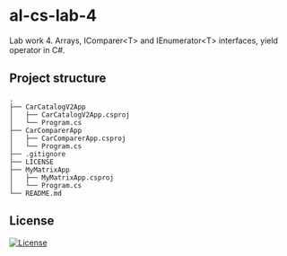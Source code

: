 # al-cs-lab-4
Lab work 4. Arrays, IComparer&lt;T> and IEnumerator&lt;T> interfaces, yield operator in C#.


## Project structure
```
.
├── CarCatalogV2App
│   ├── CarCatalogV2App.csproj
│   └── Program.cs
├── CarComparerApp
│   ├── CarComparerApp.csproj
│   └── Program.cs
├── .gitignore
├── LICENSE
├── MyMatrixApp
│   ├── MyMatrixApp.csproj
│   └── Program.cs
└── README.md
```

## License
[![License](https://img.shields.io/badge/GNU_GPL-v3-red?logo=gnu)](./LICENSE)
